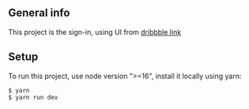 
## General info
This project is the sign-in, using UI from [dribbble link](https://dribbble.com/shots/19800537-Giihan-Login-Page-Website-Design)


## Setup
To run this project, use node version ">=16", install it locally using yarn:

```
$ yarn
$ yarn run dev
```
